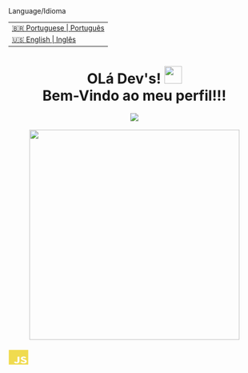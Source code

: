 <div>
<table
	<h2>Language/Idioma</h2>
	
  <tr>
    <td>
      <a href="README.md">🇧🇷 Portuguese | Português</a>
    </td>
  </tr>
  <tr>
    <td>
      <a href="readme_en-us.md">🇺🇸 English | Inglês</a>
    </td>
  </tr>
</table>


<h1 align="center">
  OLá Dev's!
<img  width="35px" height="35px" src="https://c.tenor.com/_4EQjxYqQawAAAAi/thumbs-up.gif">
  <br />
  Bem-Vindo ao meu perfil!!!
</h1>

</div>	
 

<p align=center>
	<img src= "https://readme-typing-svg.herokuapp.com?font=Press+Start+2P&duration=6000&color=9910CA&background=23A90100&center=verdadeiro&vCenter=verdadeiro&width=650&lines=Meu+nome+%C3%A9+Luis+Armando;Sou+Dev+J%C3%BAnior;Sempre+em+busca+de+conhecimeto"/>
	     
<p>

<div align="center">
<img width="420px" height="420px" src="https://i.pinimg.com/originals/e1/85/18/e18518c6d24257c6fb02e3c95a862d85.gif"/>
</div>
     
<div style="display: inline_block"><br>
  <img align="center" alt="Luis-Js" height="30" width="40" src="https://raw.githubusercontent.com/devicons/devicon/master/icons/javascript/javascript-plain.svg">
</div>
